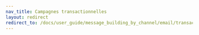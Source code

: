 ```yaml
---
nav_title: Campagnes transactionnelles
layout: redirect
redirect_to: /docs/user_guide/message_building_by_channel/email/transactional_message_api_campaign/
---
```


